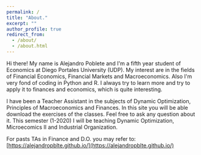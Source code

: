 ```yaml
---
permalink: /
title: "About."
excerpt: ""
author_profile: true
redirect_from: 
  - /about/
  - /about.html
---
```


Hi there! My name is Alejandro Poblete and I'm a fifth year student of Economics at Diego Portales University (UDP). My interest are in the fields of Financial Economics, Financial Markets and Macroeconomics. Also I'm very fond of coding in Python and R. I always try to learn more and try to apply it to finances and economics, which is quite interesting.

I have been a Teacher Assistant in the subjects of Dynamic Optimization, Principles of Macroeconomics and Finances. In this site you will be able download the exercises of the classes. Feel free to ask any question about it. This semester (1-2020) I will be teaching Dynamic Optimization, Microecomics II and Industrial Organization.

For pasts TAs in Finance and D.O. you may refer to: [https://alejandropblte.github.io/](https://alejandropblte.github.io/)

